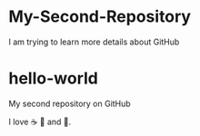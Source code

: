 # My-Second-Repository
I am trying to learn more details about GitHub

# hello-world
My second repository on GitHub

I love :coffee: :pizza: and :dancer:.

